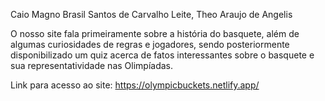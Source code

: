 Caio Magno Brasil Santos de Carvalho Leite, Theo Araujo de Angelis

O nosso site fala primeiramente sobre a história do basquete, além de algumas curiosidades de regras e jogadores, sendo posteriormente disponibilizado um quiz acerca de fatos interessantes sobre o basquete e sua representatividade nas Olimpíadas.

Link para acesso ao site: https://olympicbuckets.netlify.app/
